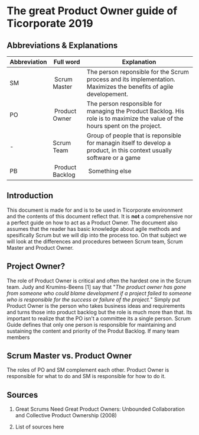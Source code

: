 # The great Product Owner guide of Ticorporate 2019

## Abbreviations & Explanations

| Abbreviation | Full word | Explanation |
|---|---|---|
|SM | Scrum Master |  The person reponsible for the Scrum process and its implementation. Maximizes the benefits of agile developement. |
|PO | Product Owner |The person responsible for managing the Product Backlog. His role is to maximize the value of the hours spent on the project.|
|- | Scrum Team|Group of people that is reponsible for managin itself to develop a product, in this context usually software or a game|
|PB | Product Backlog | Something else|

## Introduction

This document is made for and is to be used in Ticorporate environment and the contents of this document reflect that. It is **not** a comprehensive nor a perfect guide on how to act as a Product Owner. The document also assumes that the reader has basic knowledge about agile methods and spesifically Scrum but we will dip into the process too. On that subject we will look at the differences and procedures between Scrum team, Scrum Master and Product Owner.

## Project Owner?

The role of Product Owner is critical and often the hardest one in the Scrum team. Judy and Krumins-Beens [1] say that "*The product owner has gone from someone who could blame development if a project failed to someone who is responsible for the success or failure of the project.*" Simply put Product Owner is the person who takes business ideas and requirements and turns those into product backlog but the role is much more than that. Its important to realize that the PO isn't a committee its a single person. Scrum Guide defines that only one person is responsible for maintaining and sustaining the content and priority of the Produt Backlog. If many team members 

## Scrum Master vs. Product Owner

The roles of PO and SM complement each other. Product Owner is responsible for what to do and SM is responsible for how to do it.



## Sources

1. Great Scrums Need Great Product Owners: Unbounded Collaboration and Collective Product Ownership (2008)

2. List of sources here
